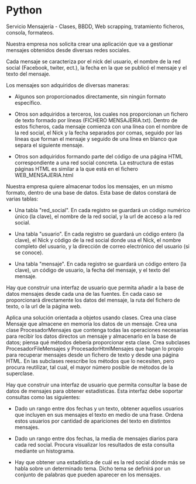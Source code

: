 # Python
Servicio Mensajería - Clases, BBDD, Web scrapping, tratamiento ficheros, consola, formateos.

Nuestra empresa nos solicita crear una aplicación que va a gestionar mensajes obtenidos desde diversas redes sociales.

Cada mensaje se caracteriza por el nick del usuario, el nombre de la red social (Facebook, twiter, ect.), la fecha en la que se publicó el mensaje y el texto del mensaje.

Los mensajes son adquiridos de diversas maneras:

- Algunos son proporcionados directamente, sin ningún formato específico.

- Otros son adquiridos a terceros, los cuales nos proporcionan un fichero de texto formado por líneas (FICHERO MENSAJERIA.txt). Dentro de estos ficheros, cada mensaje comienza con una línea con el nombre de la red social, el Nick y la fecha separados por comas, seguido por las líneas que forman el mensaje y seguido de una línea en blanco que separa el siguiente mensaje.

-  Otros son adquiridos formando parte del código de una página HTML correspondiente a una red social concreta. La estructura de estas páginas HTML es similar a la que está en el fichero WEB_MENSAJERIA.html

Nuestra empresa quiere almacenar todos los mensajes, en un mismo formato, dentro de una base de datos. Esta base de datos constará de varias tablas:

-  Una tabla "red_social". En cada registro se guardará un código numérico único (la clave), el nombre de la red social, y la url de acceso a la red social.

-  Una tabla "usuario". En cada registro se guardará un código entero (la clave), el Nick y código de la red social donde usa el Nick, el nombre completo del usuario, y la dirección de correo electrónico del usuario (si se conoce).

-  Una tabla "mensaje". En cada registro se guardará un código entero (la clave), un código de usuario, la fecha del mensaje, y el texto del mensaje.

Hay que construir una interfaz de usuario que permita añadir a la base de datos mensajes desde cada una de las fuentes. En cada caso se proporcionará directamente los datos del mensaje, la ruta del fichero de texto, o la url de la página web.

Aplica una solución orientada a objetos usando clases. Crea una clase Mensaje que almacene en memoria los datos de un mensaje. Crea una clase ProcesadorMensajes que contenga todas las operaciones necesarias para recibir los datos directos un mensaje y almacenarlo en la base de datos; piensa qué métodos debería proporcionar esta clase. Crea subclases ProcesadorFileMensajes y ProcesadorHtmlMensajes que hagan lo propio para recuperar mensajes desde un fichero de texto y desde una página HTML. En las subclases reescribe los métodos que lo necesiten, pero procura reutilizar, tal cual, el mayor número posible de métodos de la superclase.

Hay que construir una interfaz de usuario que permita consultar la base de datos de mensajes para obtener estadísticas. Esta interfaz debe soportar consultas como las siguientes:

- Dado un rango entre dos fechas y un texto, obtener aquellos usuarios que incluyen en sus mensajes el texto en medio de una frase. Ordena estos usuarios por cantidad de apariciones del texto en distintos mensajes.

- Dado un rango entre dos fechas, la media de mensajes diarios para cada red social. Procura visualizar los resultados de esta consulta mediante un histograma.

- Hay que obtener una estadística de cuál es la red social dónde más se habla sobre un determinado tema. Dicho tema se definirá por un conjunto de palabras que pueden aparecer en los mensajes.
